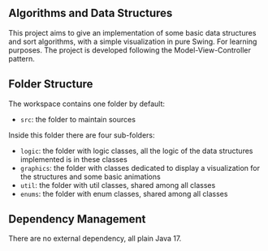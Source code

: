 ## Algorithms and Data Structures

This project aims to give an implementation of some basic data structures and sort algorithms, with a simple visualization in pure Swing. For learning purposes. The project is developed following the Model-View-Controller pattern.

## Folder Structure

The workspace contains one folder by default:

- `src`: the folder to maintain sources

Inside this folder there are four sub-folders:
- `logic`: the folder with logic classes, all the logic of the data structures implemented is in these classes 
- `graphics`: the folder with classes dedicated to display a visualization for the structures and some basic animations
- `util`: the folder with util classes, shared among all classes
- `enums`: the folder with enum classes, shared among all classes

## Dependency Management

There are no external dependency, all plain Java 17.
